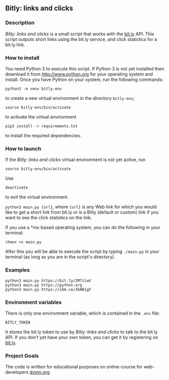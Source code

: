 ## Bitly: links and clicks

### Description

*Bitly: links and clicks* is a small script that works with the [bit.ly](https://bit.ly) API. This script outputs short links using the bit.ly service, and click statictics for a bit.ly link.

### How to install

You need Python 3 to execute this script. If Python 3 is not yet installed then download it from http://www.python.org for your operating system and install. Once you have Python on your system, run the following commands:

```
python3 -m venv bitly-env
```
to create a new virtual environment in the directory `bitly-env`;
```
source bitly-env/bin/activate
```
to activate the virtual environment
```
pip3 install -r requirements.txt
```
to install the required dependencies.

### How to launch

If the *Bitly: links and clicks* virtual environment is not yet active, run
```
source bitly-env/bin/activate
```

Use
```
deactivate
```
to exit the virtual environment.

`python3 main.py {url}`, where `{url}` is any Web link for which you would like to get a short link from bit.ly or is a Bitly (default or custom) link if you want to see the click statistics on the link.

If you use a *nix-based operating system, you can do the following in your terminal:

`chmox +x main.py`

After this you will be able to execute the script by typing `./main.py` in your terminal (as long as you are in the script's directory).

### Examples

    python3 main.py https://bit.ly/2M7ilwV    
    python3 main.py https://python.org  
    python3 main.py https://ibm.co/3kNB1gY

### Environment variables

There is only one environment variable, which is contained in the `.env` file:

`BITLY_TOKEN`

It stores the bit.ly token to use by *Bitly: links and clicks* to talk to the bit.ly API. If you don't yet have your own token, you can get it by registering on [bit.ly](http://bit.ly).

### Project Goals

The code is written for educational purposes on online-course for web-developers [dvmn.org](http://dvmn.org).